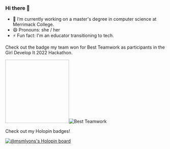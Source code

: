 ### Hi there 👋

- 🔭 I’m currently working on a master's degree in computer science at Merrimack College.
- 😄 Pronouns: she / her
- ⚡ Fun fact: I'm an educator transitioning to tech.



Check out the badge my team won for Best Teamwork as participants in the Girl Develop It 2022 Hackathon.

<img width=200px height=200px>![Best Teamwork](https://user-images.githubusercontent.com/81724942/203152285-831cd769-4100-43bc-a1a8-b113f9399542.png)</img>

Check out my Holopin badges!

[![@msmlyons's Holopin board](https://holopin.io/api/user/board?user=msmlyons)](https://holopin.io/@msmlyons)









<!--
- 👯 I’m looking to collaborate on ...
- 🤔 I’m looking for help with ...
- 💬 Ask me about ...
-->
